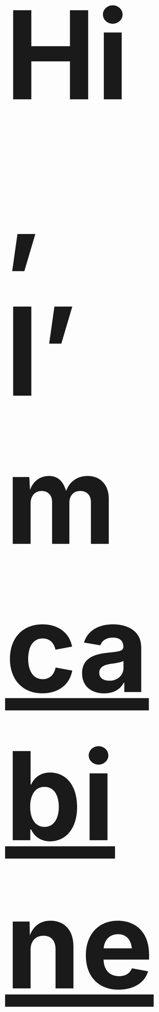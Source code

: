  <h1 align=”center” style="font-size:400px;">
Hi, I’m <a href=”https://www.cabinetkumarshah.com.np/" target=”_blank” rel=”noreferrer”>cabinet shah (Data Analyst)</a> 👋
</h1> 
 
##  (*  [![Portfolio](http://img.shields.io/badge/Web-Portfolio-blue.png)](https://www.cabinetkumarshah.com.np/) *) || [<img src="https://user-images.githubusercontent.com/53578487/163301223-4d3492fb-5dad-465e-915e-70924c14f0ca.png" width="25" height="25" />](https://www.linkedin.com/in/cabinetshah/)  || [<img src="https://user-images.githubusercontent.com/53578487/163303160-ebf9d1d0-f728-47ac-82a4-9075c3898bc4.png" width="25" height="25" />](https://www.cabinetkumarshah.com.np/) || [<img src="https://user-images.githubusercontent.com/53578487/163302509-e27d55ed-8584-47b2-bfcf-6ebd36055743.png" width="25" height="25" />](https://wa.me/message/XQJGPQTNIYQPP1)

_______

[![Anurag’s github stats](https://github-readme-stats.vercel.app/api?username=cabinetshah2710)](https://github.com/cabinetshah2710) &emsp;
[![Top Langs](https://github-readme-stats.vercel.app/api/top-langs/?username=cabinetshah2710)](https://github.com/cabinetshah2710)

_________

## Hold on Languages: ![Python](https://img.shields.io/badge/python-3670A0?style=for-the-badge&logo=python&logoColor=ffdd54)![R](https://img.shields.io/badge/r-%23276DC3.svg?style=for-the-badge&logo=r&logoColor=white)![Scala](https://img.shields.io/badge/scala-%23DC322F.svg?style=for-the-badge&logo=scala&logoColor=white)![Java](https://img.shields.io/badge/java-%23ED8B00.svg?style=for-the-badge&logo=java&logoColor=white)![C++](https://img.shields.io/badge/c++-%2300599C.svg?style=for-the-badge&logo=c%2B%2B&logoColor=white)![C](https://img.shields.io/badge/c-%2300599C.svg?style=for-the-badge&logo=c&logoColor=white)![HTML5](https://img.shields.io/badge/html5-%23E34F26.svg?style=for-the-badge&logo=html5&logoColor=white)![JavaScript](https://img.shields.io/badge/javascript-%23323330.svg?style=for-the-badge&logo=javascript&logoColor=%23F7DF1E)![CSS3](https://img.shields.io/badge/css3-%231572B6.svg?style=for-the-badge&logo=css3&logoColor=white)
## Hold on OS: ![Android](https://img.shields.io/badge/Android-3DDC84?style=for-the-badge&logo=android&logoColor=white)![Kali](https://img.shields.io/badge/Kali-268BEE?style=for-the-badge&logo=kalilinux&logoColor=white)![Linux](https://img.shields.io/badge/Linux-FCC624?style=for-the-badge&logo=linux&logoColor=black)![Mac OS](https://img.shields.io/badge/mac%20os-000000?style=for-the-badge&logo=macos&logoColor=F0F0F0)	![Red Hat](https://img.shields.io/badge/Red%20Hat-EE0000?style=for-the-badge&logo=redhat&logoColor=white)![Ubuntu](https://img.shields.io/badge/Ubuntu-E95420?style=for-the-badge&logo=ubuntu&logoColor=white)![Windows](https://img.shields.io/badge/Windows-0078D6?style=for-the-badge&logo=windows&logoColor=white)![Windows XP](https://img.shields.io/badge/Windows%20xp-003399?style=for-the-badge&logo=windowsxp&logoColor=white)
## Hold on servers: 	![Apache](https://img.shields.io/badge/apache-%23D42029.svg?style=for-the-badge&logo=apache&logoColor=white)![Apache Flink](https://img.shields.io/badge/Apache%20Flink-E6526F?style=for-the-badge&logo=Apache%20Flink&logoColor=white)![Apache Maven](https://img.shields.io/badge/Apache%20Maven-C71A36?style=for-the-badge&logo=Apache%20Maven&logoColor=white)![Gunicorn](https://img.shields.io/badge/gunicorn-%298729.svg?style=for-the-badge&logo=gunicorn&logoColor=white)
________________

--------------------------------

# Cancer-Detection-Analysis-Via-ML-algorithms

[Access complete Project code](https://github.com/cabinetshah2710/Cancer-Detection-Analysis-Via-ML-algorithms)

______

## To have access over Web app

[![Website](http://img.shields.io/badge/App-Website-blue.png)](https://cancer-detection-and-analysis.herokuapp.com/)

______________


## Project Teams


#### Senate shah [<img src="https://user-images.githubusercontent.com/53578487/163301223-4d3492fb-5dad-465e-915e-70924c14f0ca.png" width="25" height="25" />](https://www.linkedin.com/in/senate-shah-7662b8191/)

#### Abhishek Verma [<img src="https://user-images.githubusercontent.com/53578487/163301223-4d3492fb-5dad-465e-915e-70924c14f0ca.png" width="25" height="25" />](https://www.linkedin.com/in/abhishek-verma-b09796165)

#### Prashant Kumar [<img src="https://user-images.githubusercontent.com/53578487/163301223-4d3492fb-5dad-465e-915e-70924c14f0ca.png" width="25" height="25" />](https://www.linkedin.com/in/prashantkr228/)

______________

## Live video for successfully deployment of Web App
[Watch live successfully Deployment](https://youtu.be/O8lzYBbnDDI)

--------------------------------------------------------------------------------------------------------------------------------
### [Web App Home Page](https://cancer-detection-and-analysis.herokuapp.com/)
<img src="https://user-images.githubusercontent.com/53578487/163092439-29198665-aded-4e74-855e-8181de3e2c33.png" width="800" height="400" />

--------------------------------------------------------------------------------------------------------------------------------
### [Prostate cancer Prediction Page](https://cancer-detection-and-analysis.herokuapp.com/index)
#### [Model Accuracy comparison](https://cancer-detection-and-analysis.herokuapp.com/pcpaccuracy)
<img src="https://user-images.githubusercontent.com/53578487/163291929-8155d148-95ae-4633-a65f-a0b3fa83b038.png" width="800" height="400" />

--------------------------------------------------------------------------------------------------------------------------------
### [Breast cancer Prediction Page](https://cancer-detection-and-analysis.herokuapp.com/bcpindex)
#### [Model Accuracy comparison](https://cancer-detection-and-analysis.herokuapp.com/bcpaccuracy)
<img src="https://user-images.githubusercontent.com/53578487/163292100-3e680d52-7051-45f5-8ed0-3915f551728c.png" width="800" height="400" />

--------------------------------------------------------------------------------------------------------------------------------
### [Lung cancer Prediction Page](https://cancer-detection-and-analysis.herokuapp.com/lcpindex)
#### [Model Accuracy comparison](https://cancer-detection-and-analysis.herokuapp.com/lcpaccuracy)
<img src="https://user-images.githubusercontent.com/53578487/163291521-ec2db897-89b3-44b2-8d66-b63aec513c0c.png" width="800" height="400" />

--------------------------------------------------------------------------------------------------------------------------------
### [Upload Dataset Page](https://cancer-detection-and-analysis.herokuapp.com/demo)
<img src="https://user-images.githubusercontent.com/53578487/163293084-4030b183-b913-4b90-ad84-b476914da576.png" width="800" height="400" />

--------------------------------------------------------------------------------------------------------------------------------
### [Developers](https://cancer-detection-and-analysis.herokuapp.com/developer)
<img src="https://user-images.githubusercontent.com/53578487/163293554-e16b0d25-7dab-4ed1-abb3-6ddaf54ce0b8.png" width="800" height="400" />


